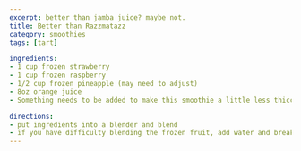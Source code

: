```yaml
---
excerpt: better than jamba juice? maybe not.
title: Better than Razzmatazz
category: smoothies
tags: [tart]

ingredients:
- 1 cup frozen strawberry
- 1 cup frozen raspberry
- 1/2 cup frozen pineapple (may need to adjust)
- 8oz orange juice
- Something needs to be added to make this smoothie a little less thicc....

directions:
- put ingredients into a blender and blend
- if you have difficulty blending the frozen fruit, add water and break up inside the blender until it works properly
---
```

